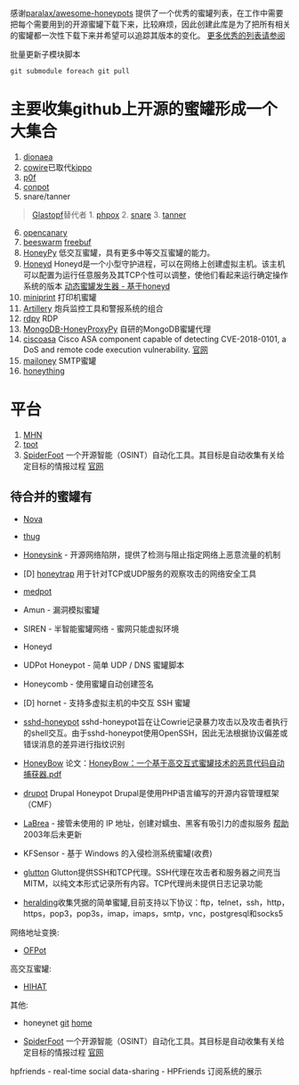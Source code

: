 感谢[paralax/awesome-honeypots](https://github.com/paralax/awesome-honeypots.git) 提供了一个优秀的蜜罐列表，在工作中需要把每个需要用到的开源蜜罐下载下来，比较麻烦，因此创建此库是为了把所有相关的蜜罐都一次性下载下来并希望可以追踪其版本的变化。
[更多优秀的列表请参阅](https://github.com/sindresorhus/awesome.git)

批量更新子模块脚本
```
git submodule foreach git pull
```
# 主要收集github上开源的蜜罐形成一个大集合

1. [dionaea](https://github.com/DinoTools/dionaea.git)
2. [cowire](https://github.com/cowrie/cowrie.git)已取代[kippo](https://github.com/desaster/kippo.git)
3. [p0f](https://github.com/p0f/p0f.git)
4. [conpot](https://github.com/mushorg/conpot.git)
5. snare/tanner
> [Glastopf](https://github.com/mushorg/glastopf)替代者
	1. [phpox](https://github.com/mushorg/phpox.git)
	2. [snare](https://github.com/mushorg/snare.git)
	3. [tanner](https://github.com/mushorg/tanner.git) 
6. [opencanary](https://github.com/thinkst/opencanary.git)
7. [beeswarm](https://github.com/honeynet/beeswarm.git) [freebuf](https://www.freebuf.com/sectool/122214.html)
8. [HoneyPy](https://github.com/foospidy/HoneyPy) 低交互蜜罐，具有更多中等交互蜜罐的能力。
9. [Honeyd](https://github.com/DataSoft/Honeyd) Honeyd是一个小型守护进程，可以在网络上创建虚拟主机。该主机可以配置为运行任意服务及其TCP个性可以调整，使他们看起来运行确定操作系统的版本 [动态蜜罐发生器 - 基于honeyd](https://github.com/ppgirl/InfHoney)
10. [miniprint](https://github.com/sa7mon/miniprint) 打印机蜜罐
11. [Artillery](https://github.com/BinaryDefense/artillery) 炮兵监控工具和警报系统的组合
12. [rdpy](https://github.com/citronneur/rdpy) RDP
13. [MongoDB-HoneyProxyPy](https://github.com/jwxa2015/MongoDB-HoneyProxyPy) 自研的MongoDB蜜罐代理
14. [ciscoasa](https://github.com/cymmetria/ciscoasa_honeypot) Cisco ASA component capable of detecting CVE-2018-0101, a DoS and remote code execution vulnerability. [官网](https://community.cymmetria.com/)
15. [mailoney](https://github.com/awhitehatter/mailoney.git) SMTP蜜罐
16. [honeything](https://github.com/omererdem/honeything) 

# 平台
1. [MHN](https://github.com/threatstream/mhn)
2. [tpot](https://github.com/EpistasisLab/tpot.git)
3. [SpiderFoot](https://github.com/smicallef/spiderfoot) 一个开源智能（OSINT）自动化工具。其目标是自动收集有关给定目标的情报过程 [官网](http：//www.spiderfoot.net)

## 待合并的蜜罐有
* [Nova](https://github.com/DataSoft/Nova.git)
* [thug](https://github.com/buffer/thug.git)
* [Honeysink](http://www.honeynet.org/node/773) - 开源网络陷阱，提供了检测与阻止指定网络上恶意流量的机制

* [D] [honeytrap](https://github.com/armedpot/honeytrap) 用于针对TCP或UDP服务的观察攻击的网络安全工具
* [medpot](https://github.com/schmalle/medpot) 
* Amun - 漏洞模拟蜜罐
* SIREN - 半智能蜜罐网络 - 蜜网只能虚拟环境
* Honeyd
* UDPot Honeypot - 简单 UDP / DNS 蜜罐脚本
* Honeycomb - 使用蜜罐自动创建签名
* [D] hornet - 支持多虚拟主机的中交互 SSH 蜜罐
* [sshd-honeypot](https://github.com/amv42/sshd-honeypot) sshd-honeypot旨在让Cowrie记录暴力攻击以及攻击者执行的shell交互。由于sshd-honeypot使用OpenSSH，因此无法根据协议偏差或错误消息的差异进行指纹识别
* [HoneyBow](https://sourceforge.net/projects/honeybow/)  论文：[HoneyBow：一个基于高交互式蜜罐技术的恶意代码自动捕获器.pdf](./doc/HoneyBow：一个基于高交互式蜜罐技术的恶意代码自动捕获器.pdf)
* [drupot](https://github.com/d1str0/drupot) Drupal Honeypot Drupal是使用PHP语言编写的开源内容管理框架（CMF）
* [LaBrea](http://labrea.sourceforge.net/) - 接管未使用的 IP 地址，创建对蠕虫、黑客有吸引力的虚拟服务 [帮助](https://www.mankier.com/1/labrea#) 2003年后未更新
* KFSensor - 基于 Windows 的入侵检测系统蜜罐(收费)
* [glutton](https://github.com/mushorg/glutton) Glutton提供SSH和TCP代理。SSH代理在攻击者和服务器之间充当MITM，以纯文本形式记录所有内容。TCP代理尚未提供日志记录功能
* [heralding](https://github.com/johnnykv/heralding)收集凭据的简单蜜罐,目前支持以下协议：ftp，telnet，ssh，http，https，pop3，pop3s，imap，imaps，smtp，vnc，postgresql和socks5

网络地址变换:    
* [OFPot](https://github.com/upa/ofpot)
 
高交互蜜罐:

* [HIHAT](https://github.com/honeynet/HIHAT)

其他:

* honeynet [git](https://github.com/honeynet)      [home](https://www.honeynet.org/)

* [SpiderFoot](https://github.com/smicallef/spiderfoot) 一个开源智能（OSINT）自动化工具。其目标是自动收集有关给定目标的情报过程 [官网](http：//www.spiderfoot.net)

hpfriends - real-time social data-sharing - HPFriends 订阅系统的展示
